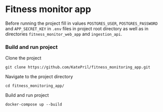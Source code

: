 # Fitness monitor app

Before running the project fill in values `POSTGRES_USER`, `POSTGRES_PASSWORD` and `APP_SECRET_KEY` 
in `.env` files in project root directory as well as in directories `fitness_monitor_web_app` and `ingestion_api`.

### Build and run project
Clone the project
```
git clone https://github.com/KatePril/fitness_monitoring_app.git
```
Navigate to the project directory
```
cd fitness_monitoring_app/
```
Build and run project
```
docker-compose up --build
```
